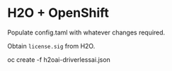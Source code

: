 # H2O + OpenShift

Populate config.taml with whatever changes required.

Obtain `license.sig` from H2O.

oc create -f h2oai-driverlessai.json
